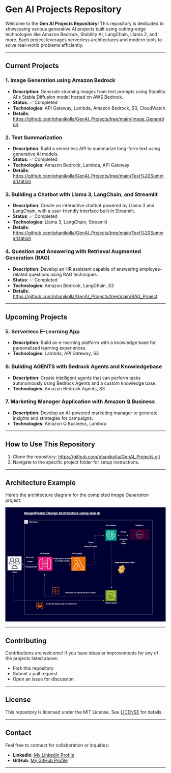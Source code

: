 # Gen AI Projects Repository

Welcome to the **Gen AI Projects Repository**! This repository is dedicated to showcasing various generative AI projects built using cutting-edge technologies like Amazon Bedrock, Stability AI, LangChain, Llama 2, and more. Each project leverages serverless architectures and modern tools to solve real-world problems efficiently.

---

## Current Projects

### 1. **Image Generation using Amazon Bedrock**
   - **Description**: Generate stunning images from text prompts using Stability AI's Stable Diffusion model hosted on AWS Bedrock.
   - **Status**: ✅ Completed
   - **Technologies**: API Gateway, Lambda, Amazon Bedrock, S3, CloudWatch
   - **Details**: https://github.com/phanikolla/GenAI_Projects/tree/main/Image_Generation
     
### 2. **Text Summarization**
   - **Description**: Build a serverless API to summarize long-form text using generative AI models.
   - **Status**: ✅ Completed
   - **Technologies**: Amazon Bedrock, Lambda, API Gateway
   - **Details**: https://github.com/phanikolla/GenAI_Projects/tree/main/Text%20Summarization
     
### 3. **Building a Chatbot with Llama 3, LangChain, and Streamlit**
   - **Description**: Create an interactive chatbot powered by Llama 3 and LangChain, with a user-friendly interface built in Streamlit.
   - **Status**: ✅ Completed
   - **Technologies**: Llama 3, LangChain, Streamlit
   - **Details**: https://github.com/phanikolla/GenAI_Projects/tree/main/Text%20Summarization

### 4. **Question and Answering with Retrieval Augmented Generation (RAG)**
   - **Description**: Develop an HR assistant capable of answering employee-related questions using RAG techniques.
   - **Status**: ✅ Completed
   - **Technologies**: Amazon Bedrock, LangChain, S3
   - **Details**: https://github.com/phanikolla/GenAI_Projects/tree/main/RAG_Project

---

## Upcoming Projects

### 5. **Serverless E-Learning App**
   - **Description**: Build an e-learning platform with a knowledge base for personalized learning experiences.
   - **Technologies**: Lambda, API Gateway, S3

### 6. **Building AGENTS with Bedrock Agents and Knowledgebase**
   - **Description**: Create intelligent agents that can perform tasks autonomously using Bedrock Agents and a custom knowledge base.
   - **Technologies**: Amazon Bedrock Agents, S3

### 7. **Marketing Manager Application with Amazon Q Business**
   - **Description**: Develop an AI-powered marketing manager to generate insights and strategies for campaigns.
   - **Technologies**: Amazon Q Business, Lambda

---

## How to Use This Repository

1. Clone the repository: https://github.com/phanikolla/GenAI_Projects.git
2. Navigate to the specific project folder for setup instructions.

---

## Architecture Example

Here’s the architecture diagram for the completed *Image Generation* project:

![Image Generator Architecture](./Image_Generation/PosterDesign.gif)

---

## Contributing

Contributions are welcome! If you have ideas or improvements for any of the projects listed above:
- Fork this repository
- Submit a pull request
- Open an issue for discussion

---

## License

This repository is licensed under the MIT License. See [LICENSE](./LICENSE) for details.

---

## Contact

Feel free to connect for collaboration or inquiries:

- **LinkedIn**: [My LinkedIn Profile](https://www.linkedin.com/in/phanikumarkolla/)
- **GitHub**: [My GitHub Profile](https://github.com/phanikolla)

---

